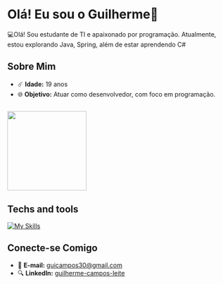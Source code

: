 # Olá! Eu sou o Guilherme👋

💻Olá! Sou estudante de TI e apaixonado por programação. Atualmente, estou explorando Java, Spring, além de estar aprendendo C#

## Sobre Mim

- ☄️ **Idade:** 19 anos
- 🌐 **Objetivo:** Atuar como desenvolvedor, com foco em programação.
 
##

<div>
  <img height="180cm" src="https://github-readme-stats.vercel.app/api/top-langs/?username=GuiiCampos&layout=compact&langs_count=16&theme=dark"/>
</div>

## Techs and tools

[![My Skills](https://skillicons.dev/icons?i=java,spring,postman,ubuntu,postgres,git,cs,javascript)](https://skillicons.dev)

## Conecte-se Comigo

- 📧 **E-mail:** [guicampos30@gmail.com](mailto:guicampos30@gmail.com)
- 🔍 **LinkedIn:** [guilherme-campos-leite](https://www.linkedin.com/in/guilherme-campos-leite-091365302/)
